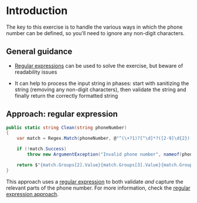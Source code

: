 # Introduction

The key to this exercise is to handle the various ways in which the phone number can be defined, so you'll need to ignore any non-digit characters.

## General guidance

- [Regular expressions][regular-expression] can be used to solve the exercise, but beware of readability issues

- It can help to process the input string in phases: start with sanitizing the string (removing any non-digit characters), then validate the string and finally return the correctly formatted string

## Approach: regular expression

```csharp
public static string Clean(string phoneNumber)
{
    var match = Regex.Match(phoneNumber, @"^(\+?1)?[^\d]*?([2-9]\d{2})[^\d]*?([2-9]\d{2})[^\d]*?(\d{4})[^\d]*$");

    if (!match.Success)
        throw new ArgumentException("Invalid phone number", nameof(phoneNumber));

    return $"{match.Groups[2].Value}{match.Groups[3].Value}{match.Groups[4].Value}";
}
```

This approach uses a [regular expression][regular-expression] to both validate _and_ capture the relevant parts of the phone number.
For more information, check the [regular expression approach][approach-regular-expression].

[approach-regular-expression]: https://exercism.org/tracks/csharp/exercises/phone-number/approaches/regular-expression
[regular-expression]: https://learn.microsoft.com/en-us/dotnet/standard/base-types/regular-expressions
